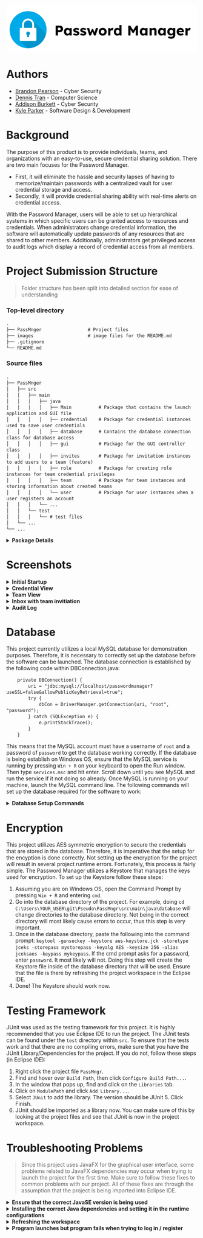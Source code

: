 <p align="center">
<img src="images/cea7bc01a8580673bbaa7ac0e457536b.png">
</p>

# Authors

- [Brandon Pearson](https://github.com/blpearson26) - Cyber Security
- [Dennis Tran](https://github.com/DennisTran00)    - Computer Science
- [Addison Burkett](https://github.com/westvalard)  - Cyber Security
- [Kyle Parker](https://github.com/CraftyAmigo)     - Software Design & Development

# Background
The purpose of this product is to provide individuals, teams, and organizations with an easy-to-use, secure credential sharing solution. There are two main focuses for the Password Manager. 
* First, it will eliminate the hassle and security lapses of having to memorize/maintain passwords with a centralized vault for user credential storage and access. 
* Secondly, it will provide credential sharing ability with real-time alerts on credential access. 

With the Password Manager, users will be able to set up hierarchical systems in which specific users can be granted access to resources and credentials. When administrators change credential information, the software will automatically update passwords of any resources that are shared to other members. Additionally, administrators get privileged access to audit logs which display a record of credential access from all members.

Project Submission Structure
============================
> Folder structure has been split into detailed section for ease of understanding

### Top-level directory

    .
    ├── PassMnger                 # Project files
    ├── images                    # image files for the README.md
    ├── .gitignore
    └── README.md
    
### Source files
    .
    ├── PassMnger
    │   ├── src
    │   │   ├── main
    │   │   │   ├── java
    │   │   │   │   ├── Main          # Package that contains the launch application and GUI file
    │   │   │   │   ├── credential    # Package for credential isntances used to save user credentials
    │   │   │   │   ├── database      # Contains the database connection class for database access
    │   │   │   │   ├── gui           # Package for the GUI controller class
    │   │   │   │   ├── invites       # Package for invitation instances to add users to a team (feature)
    │   │   │   │   ├── role          # Package for creating role instances for team credential privileges 
    │   │   │   │   ├── team          # Package for team instances and storing information about created teams
    │   │   │   │   └── user          # Package for user isntances when a user registers an account
    │   │   │   └── ... 
    │   │   └── test 
    │   │   │   └── # test files
    │   └── ... 
    └── ...

<details><summary><b>Package Details</b></summary>

#### Main
    .
    ├── Main
    │   ├── PasswordManager.java        # The main launch application (creates the JavaFX Stage)
    │   ├── PasswordManagerGUI.fxml     # FXML file exported from SceneBuilder GUI creator
    │   └── Style.css                   # CSS file that formats fxml elements in the GUI
    
 #### credential
    .
    ├── credential
    │   ├── Credential.java             # Stores information about user added credentials
    │   └── CredentialInterface.java    # Methods for defining the behavior of Credential
    
 #### database
    .
    ├── database
    │   ├── DBConnection.java		# Creates a connection to the database and has querying methods
    │   ├── AESCipher.java		# Retrieves the keystore key and encrypts/decrypts credentials
    │   ├── KeyEncoding.java		# Enum class to define encoding methods
    │   ├── KeystoreUtil.java		# Setup for the keystore
    │   └── aes-keystore.jck		# The actual keystore which would usually be in secure location

 #### gui
    .
    ├── gui
    │   ├── InfoList.java                     # Updates the thumbnail list in the GUI
    │   └── PasswordManagerController.java    # Controller class that is linked to the FXML file
 
 #### invites
    .
    ├── invites
    │   ├── Invite.java                 # Stores information about team invitiations sent to other users
    │   └── InviteInterface.java        # Methods for defining the behavior of Invite
    
  #### role
    .
    ├── role
    │   ├── Role.java                   # Stores information about team role privileges
    │   └── RoleInterface.java          # Methods for defining the behavior of Role
 
   #### team
    .
    ├── team
    │   ├── Team.java                   # Stores information about a user created team
    │   └── TeamInterface.java          # Methods for defining the behavior of Team
    
   #### user
    .
    ├── user
    │   ├── User.java                   # Stores information about every user that registers
    │   └── UserInterface.java          # Methods for defining the behavior of User
 
 ### Resource Icons
 > Icons used in the Graphical User Interface can be found in the `res` pacakge by following the path: src > main > java > res.
 </details>
 
Screenshots
============================
<details><summary><b>Initial Startup</b></summary> 
<p align="center">
<img src="images/Initial.png">
</p>
</details>

<details><summary><b>Credential View</b></summary>
<p align="center">
<img src="images/example.png">
</p>
<p align="center">
<img src="images/cred2.png">
</p>
</details>

<details><summary><b>Team View</b></summary>
<p align="center">
<img src="images/team.png">
</p>
<p align="center">
<img src="images/assign.png">
</p>
</details>

<details><summary><b>Inbox with team invitiation</b></summary>
<p align="center">
<img src="images/invitation.png">
</p>
</details>

<details><summary><b>Audit Log</b></summary>
<p align="center">
<img src="images/audit1.png">
</p>
<p align="center">
<img src="images/audit2.png">
</p>
</details>

Database
============================
This project currently utilizes a local MySQL database for demonstration purposes. Therefore, it is necessary to correctly set up the database before the software can be launched. The database connection is established by the following code within DBConnection.java:
````
    private DBConnection() {
		uri = "jdbc:mysql://localhost/passwordmanager?useSSL=false&allowPublicKeyRetrieval=true";
		try {
			dbCon = DriverManager.getConnection(uri, "root", "password");
		} catch (SQLException e) {
			e.printStackTrace();
		}
	}
````
This means that the MySQL account must have a username of `root` and a password of `password` to get the database working correctly. If the database is being establish on Windows OS, ensure that the MySQL service is running by pressing `Win + R` on your keyboard to open the Run window. Then type `services.msc` and hit enter. Scroll down until you see MySQL and run the service if it not doing so already.
Once MySQL is running on your machine, launch the MySQL command line. The following commands will set up the database required for the software to work:

<details><summary><b>Database Setup Commands</b></summary> 

````
CREATE DATABASE passwordmanager;

use passwordmanager;

CREATE TABLE user_info (
username VARCHAR(255),
password VARCHAR(255),
ID VARCHAR(255)
);

CREATE TABLE credentials (
UserID VARCHAR(255),
Username VARCHAR(255),
Password VARCHAR(255),
URL VARCHAR(255),
Notes VARCHAR(255),
Created VARCHAR(255),
CreationDate VARCHAR(255),
ModifiedDate VARCHAR(255),
Title VARCHAR(255)
);

CREATE TABLE teams (
GroupID VARCHAR(255),
GroupName VARCHAR(255),
OwnerID VARCHAR(255)
);

CREATE TABLE members (
GroupID VARCHAR(255),
Username VARCHAR(255),
UserID VARCHAR(255),
Role VARCHAR(255),
GroupName VARCHAR(255),
Joined VARCHAR(255)
);

CREATE TABLE roles (
GroupID VARCHAR(255),
RoleID VARCHAR(255),
RoleName VARCHAR(255),
Username VARCHAR(255),
Password VARCHAR(255)
);

CREATE TABLE invites (
GroupID VARCHAR(255),
UserID VARCHAR(255),
Username VARCHAR(255)
);

CREATE TABLE audit (
GroupID varchar(255),
Username VARCHAR(255),
CredentialUN varchar(255).
AccessTime VARCHAR(255)
);
````
</details>

Encryption
============================
This project utilizes AES symmetric encryption to secure the credentials that are stored in the database. Therefore, it is imperative that the setup for the encyption is done correctly. Not setting up the encryption for the project will result in several project runtime errors. Fortunately, this process is fairly simple. The Password Manager utilizes a Keystore that manages the keys used for encryption. To set up the Keystore follow these steps:
1. Assuming you are on Windows OS, open the Command Prompt by pressing `Win + R` and entering `cmd`.
2. Go into the database directory of the project. For example, doing `cd C:\Users\YOUR_USER\git\Pseudo\PassMngr\src\main\java\database` will change directories to the database directory. Not being in the correct directory will most likely cause errors to occur, thus this step is very important.
3. Once in the database directory, paste the following into the command prompt: `keytool -genseckey -keystore aes-keystore.jck -storetype jceks -storepass mystorepass -keyalg AES -keysize 256 -alias jceksaes -keypass mykeypass`. If the cmd prompt asks for a password, enter `password`. It most likely will not. Doing this step will create the Keystore file inside of the database directory that will be used. Ensure that the file is there by refreshing the project workspace in the Eclipse IDE.
4. Done! The Keystore should work now.

Testing Framework
============================
JUnit was used as the testing framework for this project. It is highly recommended that you use Eclipse IDE to run the project. The JUnit tests can be found under the `test` directory within `src`. To ensure that the tests work and that there are no compiling errors, make sure that you have the JUnit Library/Dependencies for the project. If you do not, follow these steps (in Eclipse IDE):
1. Right click the project file `PassMngr`.
2. Find and hover over `Build Path`, then click `Configure Build Path...`.
3. In the window that pops up, find and click on the `Libraries` tab.
4. Click on `ModulePath` and click `Add Library...`.
5. Select `JUnit` to add the library. The version should be JUnit 5. Click Finish.
6. JUnit should be imported as a library now. You can make sure of this by looking at the project files and see that JUnit is now in the project workspace.

Troubleshooting Problems
============================
> Since this project uses JavaFX for the graphical user interface, some problems related to JavaFX dependencies may occur when trying to launch the project for the first time. Make sure to follow these fixes to common problems with our project. All of these fixes are through the assumption that the project is being imported into Eclipse IDE.

<details><summary><b>Ensure that the correct JavaSE version is being used</b></summary>
	
Make sure that the correct JavaSE version is being utilized. To do this, expand the project directory in the workspace. 
Once the project directory has been expanded, you should see `JRE System Library`. 
Right click on it and proceed to `Properties`. A new window will open with the title `Properties for JRE Systerm Library`. 
Here you can change the version by checking `Execution Environment` and change it to `JavaSE-11 (jre)` if it is not so already
	
</details>

<details><summary><b>Installing the correct Java dependencies and setting it in the runtime configurations</b></summary>

If you run the project it will compile but you will get this error:

```` diff
- Error: JavaFX runtime components are missing, and are required to run this application

````
This error is shown since the Java 17 launcher checks if the main class extends javafx.application.Application. If that is the case, it is required to have the javafx.graphics module on the module-path.

A possible fix to many problems regarding JavaFX would be to use the JavaFX SDK instead of a build tool. Use this [link](https://gluonhq.com/products/javafx/) to download the correct JavaFX SDK. Our project uses javafx-sdk-17.0.0.1. Download the zip file and save it to a location on your drive.

Now, locate PasswordManager.java and right click it. Hover over `Run As` and select `Run Configurations...`. A new window titled `Run Configurations` should pop up. Navigate to the tab that says `Arguments` and under `VM arguments` add these VM arguments:

````

--module-path /path/to/javafx-sdk-17/lib --add-modules javafx.controls,javafx.fxml

````

</details>

<details><summary><b>Refreshing the workspace</b></summary>

If you are able to launch the project, but the GUI is just showing a white box, it means that is not correctly reading the .jfxml file. Locate PasswordManagerGUI.fxml and make sure there is content in that file. If there is content in that file, make sure to refresh the workspace and relaunch the project. In most cases this will fix the problem of an empty GUI.

</details>

<details><summary><b>Program launches but program fails when trying to log in / register</b></summary>

If the project launches correctly and you are able to see the GUI, but unable to interact with the GUI (initial register and log in), then that means that the database is not set up correctly. This project heavily relies on a working database connection. Ensure to follow the instructions under the `Database` section to correctly set up the database.

</details>
